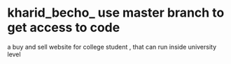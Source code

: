 # kharid_becho_ use master branch to get access to code
a buy and sell website for college student , that can run inside university level
